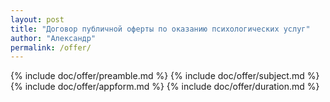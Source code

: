 ```yaml
---
layout: post
title: "Договор публичной оферты по оказанию психологических услуг"
author: "Александр"
permalink: /offer/
---
```

{% include doc/offer/preamble.md %}
{% include doc/offer/subject.md %}
{% include doc/offer/appform.md %}
{% include doc/offer/duration.md %}
